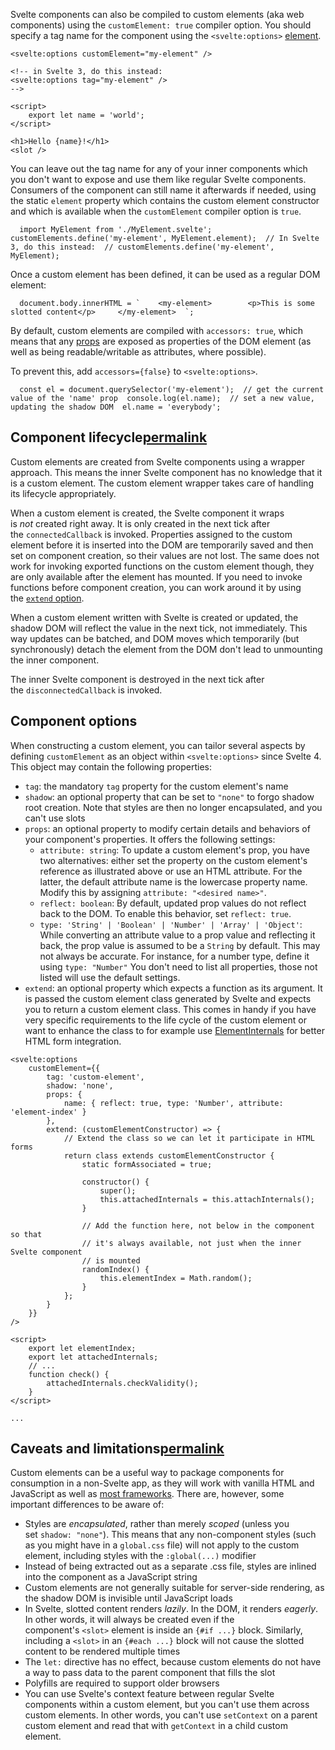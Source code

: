 Svelte components can also be compiled to custom elements (aka web components) using the `customElement: true` compiler option. You should specify a tag name for the component using the `<svelte:options>` [element](https://svelte.dev/docs/special-elements#svelte-options).

```
<svelte:options customElement="my-element" />

<!-- in Svelte 3, do this instead:
<svelte:options tag="my-element" />
-->

<script>
	export let name = 'world';
</script>

<h1>Hello {name}!</h1>
<slot />
```

You can leave out the tag name for any of your inner components which you don't want to expose and use them like regular Svelte components. Consumers of the component can still name it afterwards if needed, using the static `element` property which contains the custom element constructor and which is available when the `customElement` compiler option is `true`.

`   import MyElement from './MyElement.svelte';  customElements.define('my-element', MyElement.element);  // In Svelte 3, do this instead:  // customElements.define('my-element', MyElement);   `

Once a custom element has been defined, it can be used as a regular DOM element:

``   document.body.innerHTML = `  	<my-element>  		<p>This is some slotted content</p>  	</my-element>  `;   ``

By default, custom elements are compiled with `accessors: true`, which means that any [props](https://svelte.dev/docs/basic-markup#attributes-and-props) are exposed as properties of the DOM element (as well as being readable/writable as attributes, where possible).

To prevent this, add `accessors={false}` to `<svelte:options>`.

`   const el = document.querySelector('my-element');  // get the current value of the 'name' prop  console.log(el.name);  // set a new value, updating the shadow DOM  el.name = 'everybody';   `

## Component lifecycle[permalink](https://svelte.dev/docs/custom-elements-api#component-lifecycle)

Custom elements are created from Svelte components using a wrapper approach. This means the inner Svelte component has no knowledge that it is a custom element. The custom element wrapper takes care of handling its lifecycle appropriately.

When a custom element is created, the Svelte component it wraps is _not_ created right away. It is only created in the next tick after the `connectedCallback` is invoked. Properties assigned to the custom element before it is inserted into the DOM are temporarily saved and then set on component creation, so their values are not lost. The same does not work for invoking exported functions on the custom element though, they are only available after the element has mounted. If you need to invoke functions before component creation, you can work around it by using the [`extend` option](https://svelte.dev/docs/custom-elements-api#component-options).

When a custom element written with Svelte is created or updated, the shadow DOM will reflect the value in the next tick, not immediately. This way updates can be batched, and DOM moves which temporarily (but synchronously) detach the element from the DOM don't lead to unmounting the inner component.

The inner Svelte component is destroyed in the next tick after the `disconnectedCallback` is invoked.

## Component options
When constructing a custom element, you can tailor several aspects by defining `customElement` as an object within `<svelte:options>` since Svelte 4. This object may contain the following properties:

- `tag`: the mandatory `tag` property for the custom element's name
- `shadow`: an optional property that can be set to `"none"` to forgo shadow root creation. Note that styles are then no longer encapsulated, and you can't use slots
- `props`: an optional property to modify certain details and behaviors of your component's properties. It offers the following settings:
    - `attribute: string`: To update a custom element's prop, you have two alternatives: either set the property on the custom element's reference as illustrated above or use an HTML attribute. For the latter, the default attribute name is the lowercase property name. Modify this by assigning `attribute: "<desired name>"`.
    - `reflect: boolean`: By default, updated prop values do not reflect back to the DOM. To enable this behavior, set `reflect: true`.
    - `type: 'String' | 'Boolean' | 'Number' | 'Array' | 'Object'`: While converting an attribute value to a prop value and reflecting it back, the prop value is assumed to be a `String` by default. This may not always be accurate. For instance, for a number type, define it using `type: "Number"` You don't need to list all properties, those not listed will use the default settings.
- `extend`: an optional property which expects a function as its argument. It is passed the custom element class generated by Svelte and expects you to return a custom element class. This comes in handy if you have very specific requirements to the life cycle of the custom element or want to enhance the class to for example use [ElementInternals](https://developer.mozilla.org/en-US/docs/Web/API/ElementInternals#examples) for better HTML form integration.

```
<svelte:options
	customElement={{
		tag: 'custom-element',
		shadow: 'none',
		props: {
			name: { reflect: true, type: 'Number', attribute: 'element-index' }
		},
		extend: (customElementConstructor) => {
			// Extend the class so we can let it participate in HTML forms
			return class extends customElementConstructor {
				static formAssociated = true;

				constructor() {
					super();
					this.attachedInternals = this.attachInternals();
				}

				// Add the function here, not below in the component so that
				// it's always available, not just when the inner Svelte component
				// is mounted
				randomIndex() {
					this.elementIndex = Math.random();
				}
			};
		}
	}}
/>

<script>
	export let elementIndex;
	export let attachedInternals;
	// ...
	function check() {
		attachedInternals.checkValidity();
	}
</script>

...
```

## Caveats and limitations[permalink](https://svelte.dev/docs/custom-elements-api#caveats-and-limitations)

Custom elements can be a useful way to package components for consumption in a non-Svelte app, as they will work with vanilla HTML and JavaScript as well as [most frameworks](https://custom-elements-everywhere.com/). There are, however, some important differences to be aware of:

- Styles are _encapsulated_, rather than merely _scoped_ (unless you set `shadow: "none"`). This means that any non-component styles (such as you might have in a `global.css` file) will not apply to the custom element, including styles with the `:global(...)` modifier
- Instead of being extracted out as a separate .css file, styles are inlined into the component as a JavaScript string
- Custom elements are not generally suitable for server-side rendering, as the shadow DOM is invisible until JavaScript loads
- In Svelte, slotted content renders _lazily_. In the DOM, it renders _eagerly_. In other words, it will always be created even if the component's `<slot>` element is inside an `{#if ...}` block. Similarly, including a `<slot>` in an `{#each ...}` block will not cause the slotted content to be rendered multiple times
- The `let:` directive has no effect, because custom elements do not have a way to pass data to the parent component that fills the slot
- Polyfills are required to support older browsers
- You can use Svelte's context feature between regular Svelte components within a custom element, but you can't use them across custom elements. In other words, you can't use `setContext` on a parent custom element and read that with `getContext` in a child custom element.